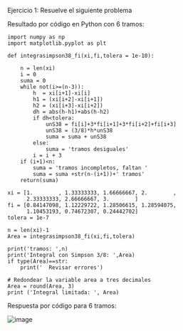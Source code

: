 Ejercicio 1: Resuelve el siguiente problema



Resultado por código en Python con 6 tramos:

    import numpy as np
    import matplotlib.pyplot as plt
    
    def integrasimpson38_fi(xi,fi,tolera = 1e-10):
        
        n = len(xi)
        i = 0
        suma = 0
        while not(i>=(n-3)):
            h  = xi[i+1]-xi[i]
            h1 = (xi[i+2]-xi[i+1])
            h2 = (xi[i+3]-xi[i+2])
            dh = abs(h-h1)+abs(h-h2)
            if dh<tolera:
                unS38 = fi[i]+3*fi[i+1]+3*fi[i+2]+fi[i+3]
                unS38 = (3/8)*h*unS38
                suma = suma + unS38
            else:  
                suma = 'tramos desiguales'
            i = i + 3
        if (i+1)<n: 
            suma = 'tramos incompletos, faltan '
            suma = suma +str(n-(i+1))+' tramos'
        return(suma)
    
    xi = [1.        , 1.33333333, 1.66666667, 2.        ,
          2.33333333, 2.66666667, 3.        ]
    fi = [0.84147098, 1.12229722, 1.28506615, 1.28594075,
          1.10453193, 0.74672307, 0.24442702]
    tolera = 1e-7
    
    n = len(xi)-1
    Area = integrasimpson38_fi(xi,fi,tolera)
    
    print('tramos: ',n)
    print('Integral con Simpson 3/8: ',Area)
    if type(Area)==str:
        print('  Revisar errores')
    
    # Redondear la variable area a tres decimales
    Area = round(Area, 3)
    print ('Integral limitada: ', Area)

Respuesta por código para 6 tramos:

![image](https://github.com/Jorge11Romero/M-todos-Num-ricos/assets/147437900/08b29d46-fd11-4504-937a-6a25a43ed01d)
